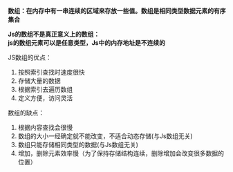 **数组：在内存中有一串连续的区域来存放一些值。数组是相同类型数据元素的有序集合**

**Js的数组不是真正意义上的数组：**<br />**js的数组元素可以是任意类型，Js中的内存地址是不连续的**

JS数组的优点：

1. 按照索引查找时速度很快
1. 存储大量的数据
1. 根据索引去遍历数组
1. 定义方便，访问灵活

数组的缺点：

1. 根据内容查找会很慢
1. 数组的大小一经确定就不能改变，不适合动态存储(与Js数组无关)
1. 数组只能存储相同类型的数据(与Js数组无关)
1. 增加，删除元素效率慢（为了保持存储结构连续，删除增加会改变很多数据的位置）
